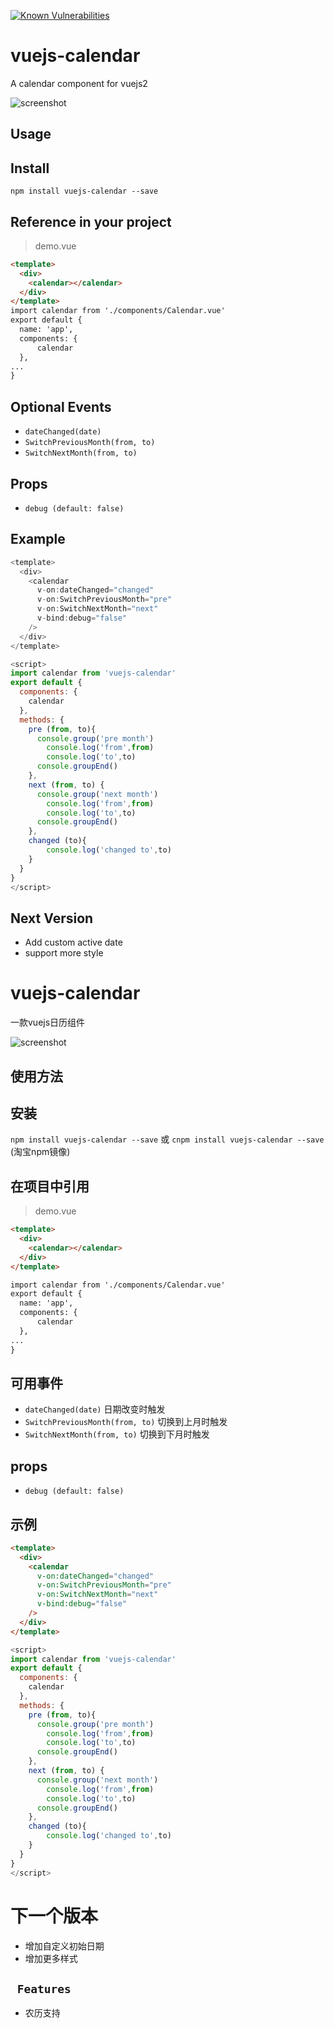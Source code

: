 [![Known Vulnerabilities](https://snyk.io/test/npm/vuejs-calendar/badge.svg)](https://snyk.io/test/npm/vuejs-calendar)

# vuejs-calendar
A calendar component for vuejs2

![screenshot](https://github.com/AaronWB/vuejs-calendar/raw/master/screenShot.png)

## Usage

## Install
` npm install vuejs-calendar --save `

## Reference in your project
> demo.vue
``` html
<template>
  <div>
    <calendar></calendar>
  </div>
</template>
import calendar from './components/Calendar.vue'
export default {
  name: 'app',
  components: {
      calendar
  },
...
}
```

## Optional Events
* ` dateChanged(date) `
* ` SwitchPreviousMonth(from, to) `
* ` SwitchNextMonth(from, to) `

## Props
* ` debug (default: false) `

## Example
```javascript
<template>
  <div>
    <calendar
      v-on:dateChanged="changed"
      v-on:SwitchPreviousMonth="pre"
      v-on:SwitchNextMonth="next"
      v-bind:debug="false"
    />
  </div>
</template>
```
```javascript
<script>
import calendar from 'vuejs-calendar'
export default {
  components: {
    calendar
  },
  methods: {
    pre (from, to){
      console.group('pre month')
        console.log('from',from)
        console.log('to',to)
      console.groupEnd()
    },
    next (from, to) {
      console.group('next month')
        console.log('from',from)
        console.log('to',to)
      console.groupEnd()
    },
    changed (to){
        console.log('changed to',to)
    }
  }
}
</script>
````

## Next Version
* Add custom active date
* support more style

# vuejs-calendar
一款vuejs日历组件

![screenshot](https://github.com/AaronWB/vuejs-calendar/raw/master/screenShot.png)

## 使用方法

## 安装
`npm install vuejs-calendar --save`
或
` cnpm install vuejs-calendar --save ` (淘宝npm镜像)

## 在项目中引用
> demo.vue
``` html
<template>
  <div>
    <calendar></calendar>
  </div>
</template>

import calendar from './components/Calendar.vue'
export default {
  name: 'app',
  components: {
      calendar
  },
...
}
```

## 可用事件
* ` dateChanged(date) ` 日期改变时触发
* ` SwitchPreviousMonth(from, to) ` 切换到上月时触发
* ` SwitchNextMonth(from, to) ` 切换到下月时触发

## props
* ` debug (default: false) `

## 示例
```html
<template>
  <div>
    <calendar
      v-on:dateChanged="changed"
      v-on:SwitchPreviousMonth="pre"
      v-on:SwitchNextMonth="next"
      v-bind:debug="false"
    />
  </div>
</template>
```
```javascript
<script>
import calendar from 'vuejs-calendar'
export default {
  components: {
    calendar
  },
  methods: {
    pre (from, to){
      console.group('pre month')
        console.log('from',from)
        console.log('to',to)
      console.groupEnd()
    },
    next (from, to) {
      console.group('next month')
        console.log('from',from)
        console.log('to',to)
      console.groupEnd()
    },
    changed (to){
        console.log('changed to',to)
    }
  }
}
</script>
````

# 下一个版本
* 增加自定义初始日期
* 增加更多样式

## ` Features`
* 农历支持